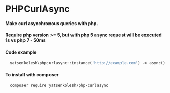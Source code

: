 # PHPCurlAsync
#### Make curl asynchronous queries with php.

#### Require php version >= 5, but with php 5 async request will be executed 1s vs php 7 - 50ms 

#### Code example
```php
  yatsenkolesh\phpcurlasync::instance('http://example.com') -> async() -> setPost(['id' => 228]) -> request('/services/updatePost'); // async php request
```
 
#### To install with composer
```
  composer require yatsenkolesh/php-curlasync
```
